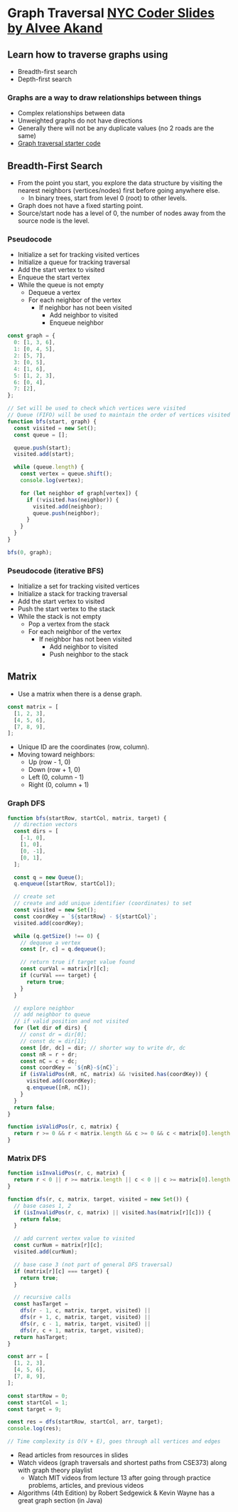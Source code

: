 # Graph Traversal [NYC Coder Slides by Alvee Akand](https://docs.google.com/presentation/d/1P-JHWl1k3Hgy6tiHaOHrZoA7gOcJ27Nvq475Q3JXFB8/edit#slide=id.g35f391192_00)

## Learn how to traverse graphs using

- Breadth-first search
- Depth-first search

### Graphs are a way to draw relationships between things

- Complex relationships between data
- Unweighted graphs do not have directions
- Generally there will not be any duplicate values (no 2 roads are the same)
- [Graph traversal starter code](https://alvee.notion.site/Graph-Traversal-Starter-Code-c0e14c9ba6774147be197d015228562d)

## Breadth-First Search

- From the point you start, you explore the data structure by visiting the nearest neighbors (vertices/nodes) first before going anywhere else.
  - In binary trees, start from level 0 (root) to other levels.
- Graph does not have a fixed starting point.
- Source/start node has a level of 0, the number of nodes away from the source node is the level.

### Pseudocode

- Initialize a set for tracking visited vertices
- Initialize a queue for tracking traversal
- Add the start vertex to visited
- Enqueue the start vertex
- While the queue is not empty
  - Dequeue a vertex
  - For each neighbor of the vertex
    - If neighbor has not been visited
      - Add neighbor to visited
      - Enqueue neighbor

```js
const graph = {
  0: [1, 3, 6],
  1: [0, 4, 5],
  2: [5, 7],
  3: [0, 5],
  4: [1, 6],
  5: [1, 2, 3],
  6: [0, 4],
  7: [2],
};

// Set will be used to check which vertices were visited
// Queue (FIFO) will be used to maintain the order of vertices visited
function bfs(start, graph) {
  const visited = new Set();
  const queue = [];

  queue.push(start);
  visited.add(start);

  while (queue.length) {
    const vertex = queue.shift();
    console.log(vertex);

    for (let neighbor of graph[vertex]) {
      if (!visited.has(neighbor)) {
        visited.add(neighbor);
        queue.push(neighbor);
      }
    }
  }
}

bfs(0, graph);
```

### Pseudocode (iterative BFS)

- Initialize a set for tracking visited vertices
- Initialize a stack for tracking traversal
- Add the start vertex to visited
- Push the start vertex to the stack
- While the stack is not empty
  - Pop a vertex from the stack
  - For each neighbor of the vertex
    - If neighbor has not been visited
      - Add neighbor to visited
      - Push neighbor to the stack

## Matrix

- Use a matrix when there is a dense graph.

```js
const matrix = [
  [1, 2, 3],
  [4, 5, 6],
  [7, 8, 9],
];
```

- Unique ID are the coordinates (row, column).
- Moving toward neighbors:
  - Up (row - 1, 0)
  - Down (row + 1, 0)
  - Left (0, column - 1)
  - Right (0, column + 1)

### Graph DFS

```js
function bfs(startRow, startCol, matrix, target) {
  // direction vectors
  const dirs = [
    [-1, 0],
    [1, 0],
    [0, -1],
    [0, 1],
  ];

  const q = new Queue();
  q.enqueue([startRow, startCol]);

  // create set
  // create and add unique identifier (coordinates) to set
  const visited = new Set();
  const coordKey = `${startRow} - ${startCol}`;
  visited.add(coordKey);

  while (q.getSize() !== 0) {
    // dequeue a vertex
    const [r, c] = q.dequeue();

    // return true if target value found
    const curVal = matrix[r][c];
    if (curVal === target) {
      return true;
    }
  }

  // explore neighbor
  // add neighbor to queue
  // if valid position and not visited
  for (let dir of dirs) {
    // const dr = dir[0];
    // const dc = dir[1];
    const [dr, dc] = dir; // shorter way to write dr, dc
    const nR = r + dr;
    const nC = c + dc;
    const coordKey = `${nR}-${nC}`;
    if (isValidPos(nR, nC, matrix) && !visited.has(coordKey)) {
      visited.add(coordKey);
      q.enqueue([nR, nC]);
    }
  }
  return false;
}

function isValidPos(r, c, matrix) {
  return r >= 0 && r < matrix.length && c >= 0 && c < matrix[0].length;
}
```

### Matrix DFS

```js
function isInvalidPos(r, c, matrix) {
  return r < 0 || r >= matrix.length || c < 0 || c >= matrix[0].length;
}

function dfs(r, c, matrix, target, visited = new Set()) {
  // base cases 1, 2
  if (isInvalidPos(r, c, matrix) || visited.has(matrix[r][c])) {
    return false;
  }

  // add current vertex value to visited
  const curNum = matrix[r][c];
  visited.add(curNum);

  // base case 3 (not part of general DFS traversal)
  if (matrix[r][c] === target) {
    return true;
  }

  // recursive calls
  const hasTarget =
    dfs(r - 1, c, matrix, target, visited) ||
    dfs(r + 1, c, matrix, target, visited) ||
    dfs(r, c - 1, matrix, target, visited) ||
    dfs(r, c + 1, matrix, target, visited);
  return hasTarget;
}

const arr = [
  [1, 2, 3],
  [4, 5, 6],
  [7, 8, 9],
];

const startRow = 0;
const startCol = 1;
const target = 9;

const res = dfs(startRow, startCol, arr, target);
console.log(res);

// Time complexity is O(V + E), goes through all vertices and edges
```

- Read articles from resources in slides
- Watch videos (graph traversals and shortest paths from CSE373) along with graph theory playlist
  - Watch MIT videos from lecture 13 after going through practice problems, articles, and previous videos
- Algorithms (4th Edition) by Robert Sedgewick & Kevin Wayne has a great graph section (in Java)
